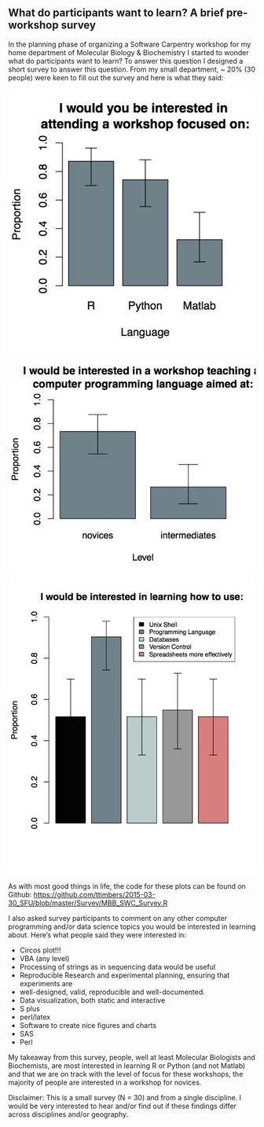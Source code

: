 ## What do participants want to learn? A brief pre-workshop survey
 
In the planning phase of organizing a Software Carpentry workshop for my home 
department of Molecular Biology & Biochemistry I started to wonder what do participants 
want to learn? To answer this question I designed a short survey to answer this question. 
From my small department, ~ 20% (30 people) were keen to fill out the survey and here is 
what they said:

![And the survey says...](fig/Q1.jpg)
![](fig/Q2.jpg)
![](fig/Q3.jpg)

As with most good things in life, the code for these plots can be found on Github: https://github.com/ttimbers/2015-03-30_SFU/blob/master/Survey/MBB_SWC_Survey.R

I also asked survey participants to comment on any other computer programming and/or 
data science topics you would be interested in learning about. Here’s what people said 
they were interested in:

* Circos plot!!! 
* VBA (any level) 
* Processing of strings as in sequencing data would be useful
* Reproducible Research and experimental planning, ensuring that experiments are 
* well-designed, valid, reproducible and well-documented.
* Data visualization, both static and interactive
* S plus
* perl/latex
* Software to create nice figures and charts
* SAS
* Perl

My takeaway from this survey, people, well at least Molecular Biologists and Biochemists, 
are most interested in learning R or Python (and not Matlab) and that we are on track 
with the level of focus for these workshops, the majority of people are interested in 
a workshop for novices. 

Disclaimer: This is a small survey (N = 30) and from a single discipline. I would be 
very interested to hear and/or find out if these findings differ across disciplines 
and/or geography.